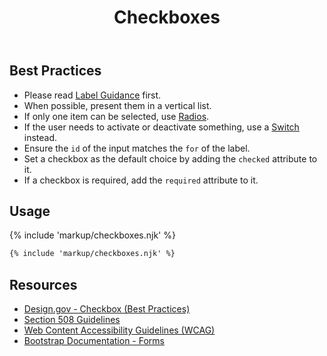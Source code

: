 ﻿---
title: Checkboxes
summary: Checkboxes allow users to select one or more options at the same time.
tags: forms
layout: guide
image: /img/illustrations/illus-checkboxes.svg
imageAlt: 
social:
  title: Checkboxes
  description: Checkboxes allow users to select one or more options at the same time.
  image:
eleventyNavigation:
  key: Checkboxes
  parent: Form Controls
  order: 4
  excerpt: Checkboxes allow users to select one or more options at the same time.
  img: /img/illustrations/illus-checkboxes.svg
---
  
## Best Practices

- Please read [Label Guidance](/form-controls/labels-guidance) first.
- When possible, present them in a vertical list.
- If only one item can be selected, use [Radios](/form-controls/radios).
- If the user needs to activate or deactivate something, use a [Switch](/form-controls/switches) instead.
- Ensure the `id` of the input matches the `for` of the label.
- Set a checkbox as the default choice by adding the `checked` attribute to it.
- If a checkbox is required, add the `required` attribute to it.

## Usage

{% include 'markup/checkboxes.njk' %}

``` html
{% include 'markup/checkboxes.njk' %}
```

## Resources
* <a href="https://designsystem.digital.gov/components/form-controls/#checkbox" target="_blank">Design.gov - Checkbox (Best Practices)</a>
* <a href="https://www.section508.gov/" target="_blank">Section 508 Guidelines</a>
* <a href="https://www.w3.org/TR/WCAG21/" target="_blank">Web Content Accessibility Guidelines (WCAG)</a>
* <a href="https://getbootstrap.com/docs/4.5/components/forms/" target="_blank">Bootstrap Documentation - Forms</a>
